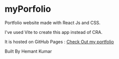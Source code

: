 # myPorfolio

Portfolio website made with React Js and CSS.

I've used Vite to create this app instead of CRA.

It is hosted on GitHub Pages : [Check Out my portfolio](hemant1101.github.io)

Built By Hemant Kumar

